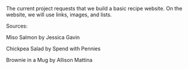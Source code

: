 The current project requests that we build a basic recipe website. On the website, we will use links, images, and lists.  

Sources:
<p>Miso Salmon by Jessica Gavin</p>
<p>Chickpea Salad by Spend with Pennies</p>
<p>Brownie in a Mug by Allison Mattina</p>